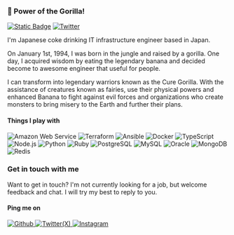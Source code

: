 ### :gorilla: Power of the Gorilla!
[![Static Badge](https://img.shields.io/badge/%F0%9F%A5%A4_I_love-Coke_with_%F0%9F%8D%9F-red)](https://www.mcdonalds.co.jp/products/2010/)
[![Twitter](https://img.shields.io/badge/@tsunematsu21-55ACEE?logo=twitter&logoColor=white)](https://www.mcdonalds.co.jp/products/2010/)

I'm Japanese coke drinking IT infrastructure engineer based in Japan.

On January 1st, 1994, I was born in the jungle and raised by a gorilla.
One day, I acquired wisdom by eating the legendary banana and decided become to awesome engineer that useful for people.

I can transform into legendary warriors known as the Cure Gorilla. With the assistance of creatures known as fairies, use their physical powers and enhanced Banana to fight against evil forces and organizations who create monsters to bring misery to the Earth and further their plans.

#### Things I play with
<p>
  <img alt="Amazon Web Service" src="https://img.shields.io/badge/-Amazon Web Service-FF9900?logo=amazonaws&logoColor=white" />
  <img alt="Terraform" src="https://img.shields.io/badge/-Terraform-844FBA?logo=terraform&logoColor=white" />
  <img alt="Ansible" src="https://img.shields.io/badge/-Ansible-1A1918?logo=ansible&logoColor=white" />
  <img alt="Docker" src="https://img.shields.io/badge/-Docker-0DB7ED?logo=docker&logoColor=white" />
  <img alt="TypeScript" src="https://img.shields.io/badge/-TypeScript-007ACC?logo=typescript&logoColor=white" />
  <img alt="Node.js" src="https://img.shields.io/badge/-Node.js-68A063?logo=nodedotjs&logoColor=white" />
  <img alt="Python" src="https://img.shields.io/badge/-Python-4B8BBE?logo=python&logoColor=white" />
  <img alt="Ruby" src="https://img.shields.io/badge/-Ruby-CC0000?logo=ruby&logoColor=white" />
  <img alt="PostgreSQL" src="https://img.shields.io/badge/-PostgreSQL-0064A5?logo=postgresql&logoColor=white" />
  <img alt="MySQL" src="https://img.shields.io/badge/-MySQL-00758F?logo=mysql&logoColor=white" />
  <img alt="Oracle" src="https://img.shields.io/badge/-Oracle-F80000?logo=oracle&logoColor=white" />
  <img alt="MongoDB" src="https://img.shields.io/badge/-MongoDB-4DB33D?logo=mongodb&logoColor=white" />
  <img alt="Redis" src="https://img.shields.io/badge/-Redis-D82C20?logo=redis&logoColor=white" />
</p>

### Get in touch with me
Want to get in touch? I'm not currently looking for a job, but welcome feedback and chat.
I will try my best to reply to you.

#### Ping me on
<p>
  <a href="https://github.com/tsunematsu21" target="_blank">
    <img alt="Github" src="https://img.shields.io/badge/@tsunematsu21-333?&logo=github&logoColor=white" />
  </a>
  <a href="https://twitter.com/tsunematsu21" target="_blank">
    <img alt="Twitter(X)" src="https://img.shields.io/badge/@tsunematsu21-55ACEE?&logo=twitter&logoColor=white" />
  </a>
  <a href="https://instagram.com/tsunematsu21" target="_blank">
    <img alt="Instagram" src="https://img.shields.io/badge/@tsunematsu21-E1306C?&logo=instagram&logoColor=white" />
  </a>
</p>
